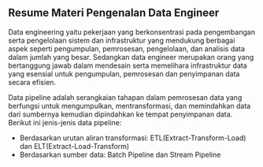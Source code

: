## Resume Materi Pengenalan Data Engineer

Data engineering yaitu pekerjaan yang berkonsentrasi pada pengembangan serta pengelolaan sistem dan infrastruktur yang mendukung berbagai aspek seperti pengumpulan, pemrosesan, pengelolaan, dan analisis data dalam jumlah yang besar. Sedangkan data engineer merupakan orang yang bertanggung jawab dalam mendesain serta memelihara infrastruktur data yang esensial untuk pengumpulan, pemrosesan dan penyimpanan data secara efisien.

Data pipeline adalah serangkaian tahapan dalam pemrosesan data yang berfungsi untuk mengumpulkan, mentransformasi, dan memindahkan data dari sumbernya kemudian dipindahkan ke tempat penyimpanan data.
Berikut ini jenis-jenis data pipeline:
- Berdasarkan urutan aliran transformasi: ETL(Extract-Transform-Load) dan ELT(Extract-Load-Transform)
- Berdasarkan sumber data: Batch Pipeline dan Stream Pipeline

